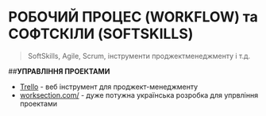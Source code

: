 

# **РОБОЧИЙ ПРОЦЕС (WORKFLOW) та СОФТСКІЛИ (SOFTSKILLS)**
>SoftSkills, Agile, Scrum, інструменти проджектменеджменту і т.д.

##**УПРАВЛІННЯ ПРОЕКТАМИ**
- [Trello](https://trello.com/) - веб інструмент для проджект-менеджменту
- [worksection.com/](https://worksection.com/) - дуже потужна українська розробка для упрвління проектами